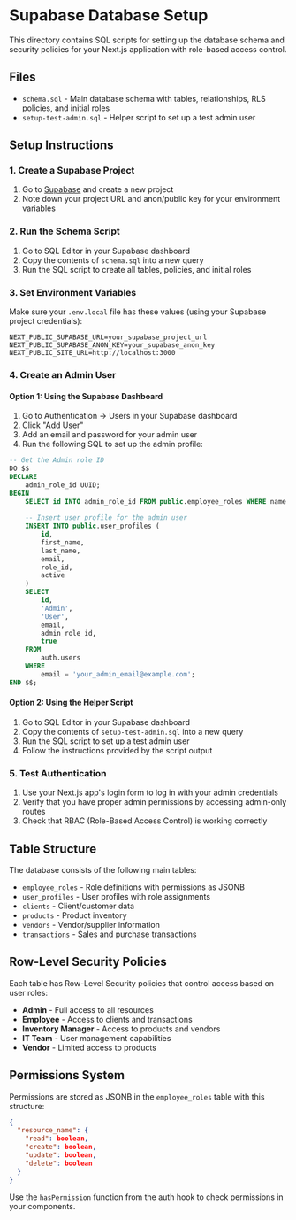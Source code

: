 # Supabase Database Setup

This directory contains SQL scripts for setting up the database schema and security policies for your Next.js application with role-based access control.

## Files

- `schema.sql` - Main database schema with tables, relationships, RLS policies, and initial roles
- `setup-test-admin.sql` - Helper script to set up a test admin user

## Setup Instructions

### 1. Create a Supabase Project

1. Go to [Supabase](https://supabase.com/) and create a new project
2. Note down your project URL and anon/public key for your environment variables

### 2. Run the Schema Script

1. Go to SQL Editor in your Supabase dashboard
2. Copy the contents of `schema.sql` into a new query
3. Run the SQL script to create all tables, policies, and initial roles

### 3. Set Environment Variables

Make sure your `.env.local` file has these values (using your Supabase project credentials):

```
NEXT_PUBLIC_SUPABASE_URL=your_supabase_project_url
NEXT_PUBLIC_SUPABASE_ANON_KEY=your_supabase_anon_key
NEXT_PUBLIC_SITE_URL=http://localhost:3000
```

### 4. Create an Admin User

#### Option 1: Using the Supabase Dashboard

1. Go to Authentication → Users in your Supabase dashboard
2. Click "Add User"
3. Add an email and password for your admin user
4. Run the following SQL to set up the admin profile:

```sql
-- Get the Admin role ID
DO $$
DECLARE
    admin_role_id UUID;
BEGIN
    SELECT id INTO admin_role_id FROM public.employee_roles WHERE name = 'Admin';
    
    -- Insert user profile for the admin user
    INSERT INTO public.user_profiles (
        id, 
        first_name, 
        last_name, 
        email, 
        role_id, 
        active
    )
    SELECT 
        id, 
        'Admin', 
        'User', 
        email, 
        admin_role_id, 
        true 
    FROM 
        auth.users 
    WHERE 
        email = 'your_admin_email@example.com';
END $$;
```

#### Option 2: Using the Helper Script

1. Go to SQL Editor in your Supabase dashboard
2. Copy the contents of `setup-test-admin.sql` into a new query
3. Run the SQL script to set up a test admin user
4. Follow the instructions provided by the script output

### 5. Test Authentication

1. Use your Next.js app's login form to log in with your admin credentials
2. Verify that you have proper admin permissions by accessing admin-only routes
3. Check that RBAC (Role-Based Access Control) is working correctly

## Table Structure

The database consists of the following main tables:

- `employee_roles` - Role definitions with permissions as JSONB
- `user_profiles` - User profiles with role assignments
- `clients` - Client/customer data 
- `products` - Product inventory
- `vendors` - Vendor/supplier information
- `transactions` - Sales and purchase transactions

## Row-Level Security Policies

Each table has Row-Level Security policies that control access based on user roles:

- **Admin** - Full access to all resources
- **Employee** - Access to clients and transactions
- **Inventory Manager** - Access to products and vendors
- **IT Team** - User management capabilities
- **Vendor** - Limited access to products

## Permissions System

Permissions are stored as JSONB in the `employee_roles` table with this structure:

```json
{
  "resource_name": {
    "read": boolean,
    "create": boolean,
    "update": boolean,
    "delete": boolean
  }
}
```

Use the `hasPermission` function from the auth hook to check permissions in your components. 